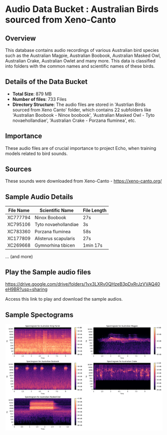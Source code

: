 # Audio Data Bucket : Australian Birds sourced from Xeno-Canto

## Overview 
This database contains audio recordings of various Australian bird species such as the Australian Magpie, Australian Boobook, Australian Masked Owl, Australian Crake, Australian Owlet and many more. This data is classified into folders with the common names and scientific names of these birds.

## Details of the Data Bucket
- **Total Size**: 879 MB
- **Number of files**: 733 Files 
- **Directory Structure**: The audio files are stored in 'Austrlian Birds sourced from Xeno Canto' folder, which contains 22 subfolders like 'Australian Boobook - Ninox boobook', 'Australian Masked Owl - Tyto novaehollandiae', 'Australian Crake - Porzana fluminea', etc.

## Importance 
These audio files are of crucial importance to project Echo, when training models related to bird sounds.

## Sources 
These sounds were downloaded from Xeno-Canto - https://xeno-canto.org/

## Sample Audio Details 

| File Name | Scientific Name | File Length |
|-----------|-----------------|-------------|
| XC777794 | Ninox Boobook | 27s |
| XC795106 | Tyto novaehollandiae | 3s |
| XC783360 | Porzana fluminea | 58s |
| XC177809 | Alisterus scapularis | 27s |
| XC269668 | Gymnorhina tibicen | 1min 17s |
... (and more)


## Play the Sample audio files 

https://drive.google.com/drive/folders/1vx3LXRv0QHzeB3pDxRrJzVVAQ40eH9BR?usp=sharing

Access this link to play and download the sample audios.

## Sample Spectograms

![Spectograms for Sample Files](spectograms.png)

